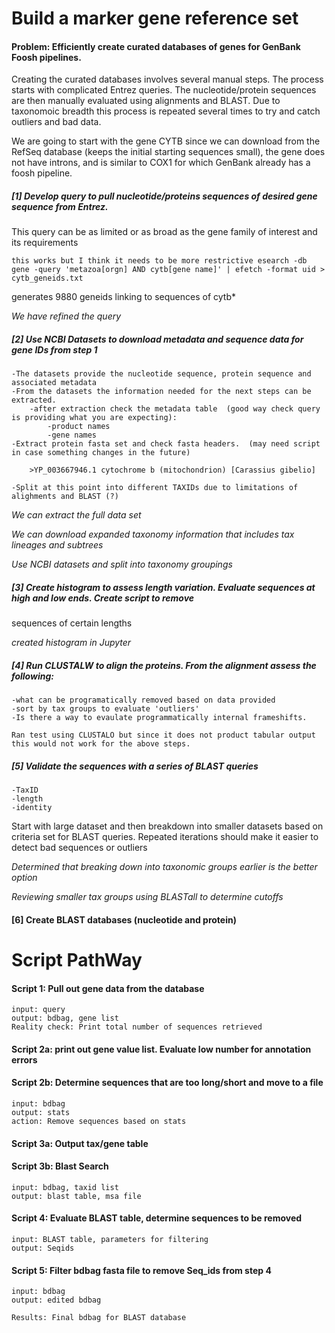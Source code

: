 # Build a marker gene reference set

#### Problem: Efficiently create curated databases of genes for GenBank Foosh pipelines. 

Creating the curated databases involves several manual steps.  The process starts with complicated Entrez queries.  The nucleotide/protein sequences are then manually evaluated using alignments and BLAST. Due to taxonomoic breadth this process is repeated several times to try and catch outliers and bad data. 

We are going to start with the gene CYTB since we can download from the RefSeq database (keeps the initial starting sequences small), the gene does not have introns, and is similar to COX1 for which GenBank already has a foosh pipeline. 

##### [1] Develop query to pull nucleotide/proteins sequences of desired gene sequence from Entrez. 
This query can be as limited or as broad as the gene family of interest and its requirements 

`this works but I think it needs to be more restrictive esearch -db gene -query 'metazoa[orgn] AND cytb[gene name]' | efetch -format uid > cytb_geneids.txt`

generates 9880 geneids linking to sequences of cytb*

*We have refined the query*

##### [2] Use NCBI Datasets to download metadata and sequence data for gene IDs from step 1

	-The datasets provide the nucleotide sequence, protein sequence and associated metadata
	-From the datasets the information needed for the next steps can be extracted.
		-after extraction check the metadata table  (good way check query is providing what you are expecting):
			-product names
			-gene names
	-Extract protein fasta set and check fasta headers.  (may need script in case something changes in the future)
	
		>YP_003667946.1 cytochrome b (mitochondrion) [Carassius gibelio]
	
	-Split at this point into different TAXIDs due to limitations of alighments and BLAST (?) 
	
*We can extract the full data set*

*We can download expanded taxonomy information that includes tax lineages and subtrees*

*Use NCBI datasets and split into taxonomy groupings*
		
	
##### [3] Create histogram to assess length variation. Evaluate sequences at high and low ends. Create script to remove
sequences of certain lengths

*created histogram in Jupyter* 

##### [4] Run CLUSTALW to align the proteins.  From the alignment assess the following:
	
	-what can be programatically removed based on data provided
	-sort by tax groups to evaluate 'outliers'
	-Is there a way to evaulate programmatically internal frameshifts. 
	
	Ran test using CLUSTALO but since it does not product tabular output this would not work for the above steps.


##### [5] Validate the sequences with a series of BLAST queries

	-TaxID
	-length
	-identity
	
Start with large dataset and then breakdown into smaller datasets based on criteria set for BLAST queries.
Repeated iterations should make it easier to detect bad sequences or outliers

*Determined that breaking down into taxonomic groups earlier is the better option*

*Reviewing smaller tax groups using BLASTall to determine cutoffs*

#### [6] Create BLAST databases (nucleotide and protein)

# Script PathWay

#### Script 1: Pull out gene data  from the database

	input: query
	output: bdbag, gene list
	Reality check: Print total number of sequences retrieved

#### Script 2a: print out gene value list. Evaluate low number for annotation errors

#### Script 2b: Determine sequences that are too long/short and move to a file

	input: bdbag
	output: stats
	action: Remove sequences based on stats
	
#### Script 3a: Output tax/gene table 

#### Script 3b: Blast Search

	input: bdbag, taxid list
	output: blast table, msa file
	
#### Script 4: Evaluate BLAST table, determine sequences to be removed

	input: BLAST table, parameters for filtering
	output: Seqids
	
#### Script 5: Filter bdbag fasta file to remove Seq_ids from step 4

	input: bdbag
	output: edited bdbag
	
	Results: Final bdbag for BLAST database
	

	
	
